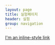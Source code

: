 ```yaml
---
layout: page
title: 실험페이지
header: 실험
group: navigation
---
```


[I'm an inline-style link](http://qkrdlsrnjs113.github.io/lessons/2015/05/31/Bio%20Rhythm/)
